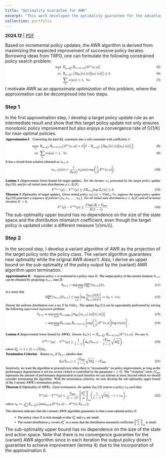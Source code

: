 ```yaml
---
title: "Optimality Guarantee for AWR"
excerpt: "This work developed the optimality guarantee for the advantage-weighted regression (AWR) algorithm in the tabular setting. <br/><img src='/images/AWR/AWR_paper.png'>"
collection: portfolio
---
```


**2024.12**  \|  [PDF](https://ycz0512.github.io/assets/AWR_Guarantees.pdf)

Based on incremental policy updates, the AWR algorithm is derived from maximizing the expected improvement of successive policy iterates.
Borrowing ideas from TRPO, one can formulate the following constrained policy search problem:
<img src='/images/AWR/constrained_PS.png'>
I motivate AWR as an *approximate optimization* of this problem, where the approximation can be decomposed into two steps.

### Step 1
In the first approximation step, I develop a target policy update rule as an intermediate result
and show that this target policy update not only ensures monotonic policy improvement
but also enjoys a convergence rate of O(1/K) for near-optimal policies.
<img src='/images/AWR/approx_1.png'>

<img src='/images/AWR/lemma_1.png'>

<img src='/images/AWR/thm_1.png'>
The sub-optimality upper bound has no dependence on the size of the state space and the distribution mismatch coefficient,
even though the target policy is updated under a different measure \\(\mu\\).

### Step 2
In the second step, I develop a variant algorithm of AWR as the projection of the target policy onto the policy class.
The variant algorithm guarantees near optimality while the original AWR doesn't.
Also, I derive an upper bound on the sub-optimality of the policy output by the (variant) AWR algorithm upon termination.
<img src='/images/AWR/approx_2.png'>
<img src='/images/AWR/AWR_update.png'>

<img src='/images/AWR/lemma_4.png'>
<img src='/images/AWR/delta_plus.png'>

<img src='/images/AWR/termination_criterion.png'>

<img src='/images/AWR/thm_2.png'>
<img src='/images/AWR/conditions.png'>
The sub-optimality upper bound has no dependence on the size of the state and action space.
Note that there is no convergence guarantee for the (variant) AWR algorithm since in each iteration 
the output policy doesn’t guarantee to achieve improvement (lemma 4) due to the incorporation of the approximation II.
